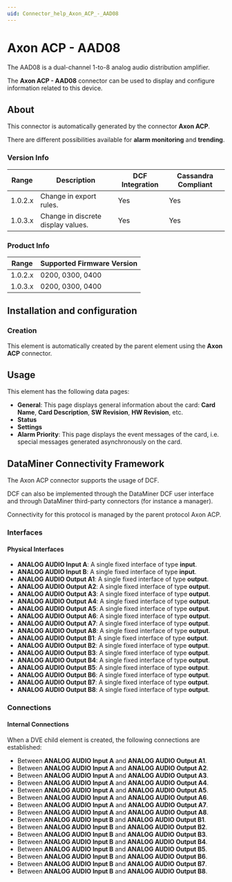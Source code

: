 ```yaml
---
uid: Connector_help_Axon_ACP_-_AAD08
---
```


# Axon ACP - AAD08

The AAD08 is a dual-channel 1-to-8 analog audio distribution amplifier.

The **Axon ACP - AAD08** connector can be used to display and configure information related to this device.

## About

This connector is automatically generated by the connector **Axon ACP**.

There are different possibilities available for **alarm monitoring** and **trending**.

### Version Info

| Range     | Description                        | DCF Integration     | Cassandra Compliant     |
|------------------|------------------------------------|---------------------|-------------------------|
| 1.0.2.x          | Change in export rules.            | Yes                 | Yes                     |
| 1.0.3.x          | Change in discrete display values. | Yes                 | Yes                     |

### Product Info

| Range | Supported Firmware Version |
|------------------|-----------------------------|
| 1.0.2.x          | 0200, 0300, 0400            |
| 1.0.3.x          | 0200, 0300, 0400            |

## Installation and configuration

### Creation

This element is automatically created by the parent element using the **Axon ACP** connector.

## Usage

This element has the following data pages:

- **General**: This page displays general information about the card: **Card Name**, **Card Description**, **SW Revision**, **HW Revision**, etc.
- **Status**
- **Settings**
- **Alarm Priority**: This page displays the event messages of the card, i.e. special messages generated asynchronously on the card.

## DataMiner Connectivity Framework

The Axon ACP connector supports the usage of DCF.

DCF can also be implemented through the DataMiner DCF user interface and through DataMiner third-party connectors (for instance a manager).

Connectivity for this protocol is managed by the parent protocol Axon ACP.

### Interfaces

#### Physical Interfaces

- **ANALOG AUDIO Input A**: A single fixed interface of type **input**.
- **ANALOG AUDIO Input B**: A single fixed interface of type **input**.
- **ANALOG AUDIO Output A1**: A single fixed interface of type **output**.
- **ANALOG AUDIO Output A2**: A single fixed interface of type **output**.
- **ANALOG AUDIO Output A3**: A single fixed interface of type **output**.
- **ANALOG AUDIO Output A4**: A single fixed interface of type **output**.
- **ANALOG AUDIO Output A5**: A single fixed interface of type **output**.
- **ANALOG AUDIO Output A6**: A single fixed interface of type **output**.
- **ANALOG AUDIO Output A7**: A single fixed interface of type **output**.
- **ANALOG AUDIO Output A8**: A single fixed interface of type **output**.
- **ANALOG AUDIO Output B1**: A single fixed interface of type **output**.
- **ANALOG AUDIO Output B2**: A single fixed interface of type **output**.
- **ANALOG AUDIO Output B3**: A single fixed interface of type **output**.
- **ANALOG AUDIO Output B4**: A single fixed interface of type **output**.
- **ANALOG AUDIO Output B5**: A single fixed interface of type **output**.
- **ANALOG AUDIO Output B6**: A single fixed interface of type **output**.
- **ANALOG AUDIO Output B7**: A single fixed interface of type **output**.
- **ANALOG AUDIO Output B8**: A single fixed interface of type **output**.

### Connections

#### Internal Connections

When a DVE child element is created, the following connections are established:

- Between **ANALOG AUDIO Input A** and **ANALOG AUDIO Output A1**.
- Between **ANALOG AUDIO Input A** and **ANALOG AUDIO Output A2**.
- Between **ANALOG AUDIO Input A** and **ANALOG AUDIO Output A3**.
- Between **ANALOG AUDIO Input A** and **ANALOG AUDIO Output A4**.
- Between **ANALOG AUDIO Input A** and **ANALOG AUDIO Output A5**.
- Between **ANALOG AUDIO Input A** and **ANALOG AUDIO Output A6**.
- Between **ANALOG AUDIO Input A** and **ANALOG AUDIO Output A7**.
- Between **ANALOG AUDIO Input A** and **ANALOG AUDIO Output A8**.
- Between **ANALOG AUDIO Input B** and **ANALOG AUDIO Output B1**.
- Between **ANALOG AUDIO Input B** and **ANALOG AUDIO Output B2**.
- Between **ANALOG AUDIO Input B** and **ANALOG AUDIO Output B3**.
- Between **ANALOG AUDIO Input B** and **ANALOG AUDIO Output B4**.
- Between **ANALOG AUDIO Input B** and **ANALOG AUDIO Output B5**.
- Between **ANALOG AUDIO Input B** and **ANALOG AUDIO Output B6**.
- Between **ANALOG AUDIO Input B** and **ANALOG AUDIO Output B7**.
- Between **ANALOG AUDIO Input B** and **ANALOG AUDIO Output B8**.

